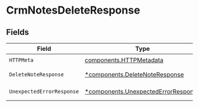 # CrmNotesDeleteResponse


## Fields

| Field                                                                                     | Type                                                                                      | Required                                                                                  | Description                                                                               |
| ----------------------------------------------------------------------------------------- | ----------------------------------------------------------------------------------------- | ----------------------------------------------------------------------------------------- | ----------------------------------------------------------------------------------------- |
| `HTTPMeta`                                                                                | [components.HTTPMetadata](../../models/components/httpmetadata.md)                        | :heavy_check_mark:                                                                        | N/A                                                                                       |
| `DeleteNoteResponse`                                                                      | [*components.DeleteNoteResponse](../../models/components/deletenoteresponse.md)           | :heavy_minus_sign:                                                                        | Note deleted                                                                              |
| `UnexpectedErrorResponse`                                                                 | [*components.UnexpectedErrorResponse](../../models/components/unexpectederrorresponse.md) | :heavy_minus_sign:                                                                        | Unexpected error                                                                          |
